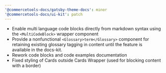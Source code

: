 ```yaml
---
'@commercetools-docs/gatsby-theme-docs': minor
'@commercetools-docs/ui-kit': patch
---
```


- Enable multi language code blocks directly from markdown syntax using the `<MultiCodeBlock>` wrapper component
- Provide a nonfunctional `<Glossary>term</Glossary>` component for retaining existing glossary tagging in content until the feature is available in the docs-kit.
- Rework code blocks and code examples documentation
- Fixed styling of Cards outside Cards Wrapper (used for blocking content with a border)
